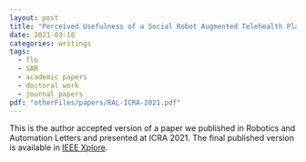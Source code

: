 ```yaml
---
layout: post
title: "Perceived Usefulness of a Social Robot Augmented Telehealth Platform by Therapists in the United States"
date: 2021-03-18
categories: writings
tags:
  - flo
  - SAR
  - academic papers
  - doctoral work
  - journal papers
pdf: "otherFiles/papers/RAL-ICRA-2021.pdf"
---
```


This is the author accepted version of a paper we published in Robotics and Automation Letters and presented at ICRA 2021.
The final published version is available in [IEEE Xplore](https://ieeexplore.ieee.org/document/9363561).
